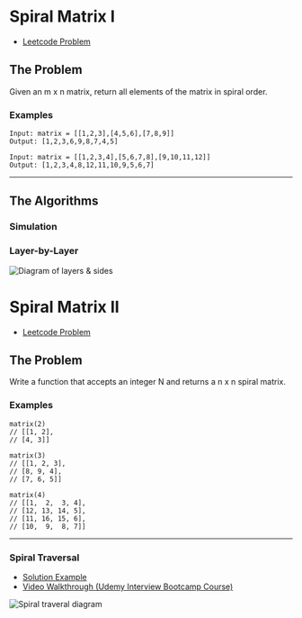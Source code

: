 # Spiral Matrix I

- [Leetcode Problem](https://leetcode.com/problems/spiral-matrix/)

## The Problem

Given an m x n matrix, return all elements of the matrix in spiral order.

### Examples

```
Input: matrix = [[1,2,3],[4,5,6],[7,8,9]]
Output: [1,2,3,6,9,8,7,4,5]

Input: matrix = [[1,2,3,4],[5,6,7,8],[9,10,11,12]]
Output: [1,2,3,4,8,12,11,10,9,5,6,7]
```

---

## The Algorithms

### Simulation

### Layer-by-Layer

![Diagram of layers & sides](https://leetcode.com/problems/spiral-matrix/Figures/54_spiralmatrix.png)


# Spiral Matrix II

- [Leetcode Problem](https://leetcode.com/problems/spiral-matrix-ii/)

## The Problem

Write a function that accepts an integer N
and returns a n x n spiral matrix.

### Examples

```
matrix(2)
// [[1, 2],
// [4, 3]]

matrix(3)
// [[1, 2, 3],
// [8, 9, 4],
// [7, 6, 5]]

matrix(4)
// [[1,  2,  3, 4],
// [12, 13, 14, 5],
// [11, 16, 15, 6],
// [10,  9,  8, 7]]
```

---

### Spiral Traversal

- [Solution Example](https://github.com/StephenGrider/AlgoCasts/blob/master/completed_exercises/matrix/index.js)
- [Video Walkthrough (Udemy Interview Bootcamp Course)](https://www.udemy.com/course/coding-interview-bootcamp-algorithms-and-data-structure/learn/lecture/8547002#overview)

![Spiral traveral diagram](https://leetcode.com/problems/spiral-matrix-ii/Figures/59/spiral_detailed.png)
